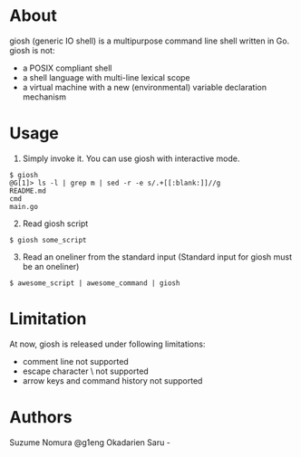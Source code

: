 # About

giosh (generic IO shell) is a multipurpose command line shell written in Go.
giosh is not:

* a POSIX compliant shell
* a shell language with multi-line lexical scope
* a virtual machine with a new (environmental) variable declaration mechanism

# Usage

1. Simply invoke it. You can use giosh with interactive mode.

```shell
$ giosh
@G[1]> ls -l | grep m | sed -r -e s/.+[[:blank:]]//g
README.md
cmd
main.go
```

2. Read giosh script 

```shell
$ giosh some_script
```

3. Read an oneliner from the standard input
   (Standard input for giosh must be an oneliner)

```shell
$ awesome_script | awesome_command | giosh
```

# Limitation

At now, giosh is released under following limitations:

* comment line not supported
* escape character \\ not supported
* arrow keys and command history not supported

# Authors

Suzume Nomura @g1eng
Okadarien Saru -